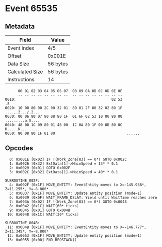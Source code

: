 # Event 65535

## Metadata

| Field           | Value    |
|-----------------|----------|
| Event Index     | 4/5      |
| Offset          | 0x001E   |
| Data Size       | 56 bytes |
| Calculated Size | 56 bytes |
| Instructions    | 14       |

```
      00 01 02 03 04 05 06 07  08 09 0A 0B 0C 0D 0E 0F
      -- -- -- -- -- -- -- --  -- -- -- -- -- -- -- --
0010:                                            02 53                .S
0020: 10 00 80 00 2C 00 32 01  80 01 2F 00 32 02 80 1F  ....,.2.../.2...
0030: 00 06 80 07 80 08 80 1F  01 6F 02 53 10 00 80 00  .........o.S....
0040: 48 00 1C 09 80 01 4B 00  1C 0A 80 1F 00 0B 80 0C  H.....K.........
0050: 80 08 80 1F 01 00                                 ......          
```

## Opcodes

```
  0: 0x001E [0x02] IF !(Work_Zone[83] == 0*) GOTO 0x002C
  1: 0x0026 [0x32] ExtData[1]->MainSpeed = 13* * 0.1
  2: 0x0029 [0x01] GOTO 0x002F
  3: 0x002C [0x32] ExtData[1]->MainSpeed = 40* * 0.1

SUBROUTINE_002F:
  4: 0x002F [0x1F] MOVE_ENTITY: EventEntity moves to X=-145.938*, Z=11.255*, Y=-8.800*
  5: 0x0037 [0x1F] MOVE_ENTITY: Update entity position (mode=1)
  6: 0x0039 [0x6F] WAIT_FRAME_DELAY: Yield until WaitTime reaches zero
  7: 0x003A [0x02] IF !(Work_Zone[83] == 0*) GOTO 0x0048
  8: 0x0042 [0x1C] WAIT(60* ticks)
  9: 0x0045 [0x01] GOTO 0x004B
 10: 0x0048 [0x1C] WAIT(30* ticks)

SUBROUTINE_004B:
 11: 0x004B [0x1F] MOVE_ENTITY: EventEntity moves to X=-146.777*, Z=11.345*, Y=-8.800*
 12: 0x0053 [0x1F] MOVE_ENTITY: Update entity position (mode=1)
 13: 0x0055 [0x00] END_REQSTACK()
```
